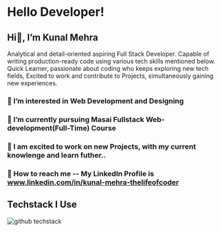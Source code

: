 # Hello Developer!

## Hi👋, I’m Kunal Mehra

Analytical and detail-oriented aspiring Full Stack Developer. 
Capable of writing production-ready code using various tech skills mentioned below.
Quick Learner, passionate about coding who keeps exploring new tech fields, 
Excited to work and contribute to Projects, simultaneously gaining new experiences.

### 📘 I’m interested in Web Development and Designing
### 🌱 I’m currently pursuing Masai Fullstack Web-development(Full-Time) Course
### 💝 I am excited to work on new Projects, with my current knowlenge and learn futher..
### 📳 How to reach me -- My LinkedIn Profile is www.linkedin.com/in/kunal-mehra-thelifeofcoder

## Techstack I Use
![github techstack](https://user-images.githubusercontent.com/112753481/215295303-b3a01994-aae3-403f-aedf-062a007f69cc.png)

<!---
KunalMehra075/KunalMehra075 is a ✨ special ✨ repository because its `README.md` (this file) appears on your GitHub profile.
You can click the Preview link to take a look at your changes.
--->

